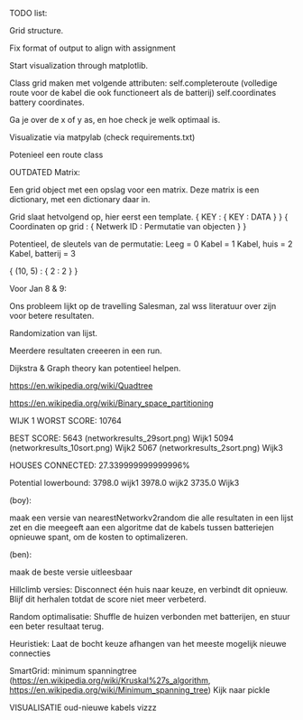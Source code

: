 TODO list:

Grid structure. 

Fix format of output to align with assignment

Start visualization through matplotlib.


Class grid maken met volgende attributen:
self.completeroute (volledige route voor de kabel die ook functioneert als de batterij)
self.coordinates
battery coordinates. 

Ga je over de x of y as, en hoe check je welk optimaal is. 

Visualizatie via matpylab (check requirements.txt)

Potenieel een route class


OUTDATED
Matrix:

Een grid object met een opslag voor een matrix. Deze matrix is een dictionary, met een dictionary daar in. 

Grid slaat hetvolgend op, hier eerst een template.
{ KEY : { KEY : DATA } }
{ Coordinaten op grid : { Netwerk ID : Permutatie van objecten } }

Potentieel, de sleutels van de permutatie:
Leeg = 0
Kabel = 1
Kabel, huis = 2
Kabel, batterij = 3

{ (10, 5) : { 2 : 2 } }

Voor Jan 8 & 9:

Ons probleem lijkt op de travelling Salesman, zal wss literatuur over zijn voor betere resultaten. 

Randomization van lijst. 

Meerdere resultaten creeeren in een run. 

Dijkstra & Graph theory kan potentieel helpen. 

https://en.wikipedia.org/wiki/Quadtree

https://en.wikipedia.org/wiki/Binary_space_partitioning


WIJK 1
WORST SCORE:
10764

BEST SCORE:
5643 (networkresults_29sort.png) Wijk1
5094 (networkresults_10sort.png) Wijk2
5067 (networkresults_2sort.png) Wijk3

HOUSES CONNECTED:
27.339999999999996%

Potential lowerbound:
3798.0 wijk1
3978.0 wijk2
3735.0 Wijk3

(boy):

maak een versie van nearestNetworkv2random die alle resultaten in een lijst zet en die meegeeft aan een algoritme dat de kabels tussen batteriejen opnieuwe spant, om de kosten to optimalizeren. 

(ben):

maak de beste versie uitleesbaar

Hillclimb versies:
Disconnect één huis naar keuze, en verbindt dit opnieuw. Blijf dit herhalen totdat de score niet meer verbeterd. 

Random optimalisatie:
Shuffle de huizen verbonden met batterijen, en stuur een beter resultaat terug. 

Heuristiek:
Laat de bocht keuze afhangen van het meeste mogelijk nieuwe connecties

SmartGrid:
minimum spanningtree (https://en.wikipedia.org/wiki/Kruskal%27s_algorithm, https://en.wikipedia.org/wiki/Minimum_spanning_tree)
Kijk naar pickle

VISUALISATIE
oud-nieuwe kabels
vizzz